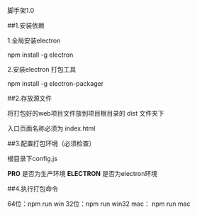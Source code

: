 脚手架1.0

##1.安装依赖

1.全局安装electron

  npm install -g electron

2.安装electron 打包工具

  npm install -g electron-packager

##2.存放源文件

  将打包好的web项目文件放到项目根目录的 dist 文件夹下

  入口页面名称必须为 index.html

##3.配置打包环境（必须检查）

  根目录下config.js

  __PRO__  是否为生产环境
  __ELECTRON__  是否为electron环境

##4.执行打包命令

  64位：npm run win
  32位：npm run win32
  mac： npm run mac

